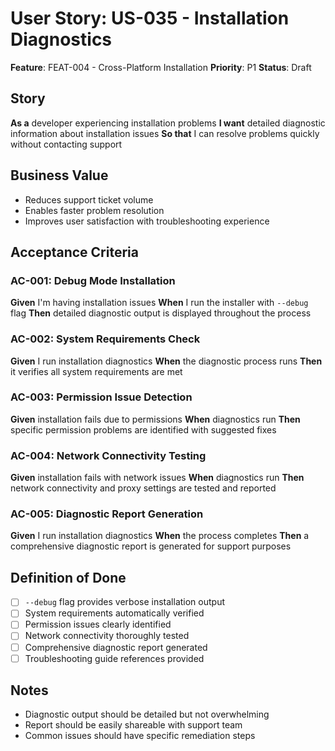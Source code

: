 # User Story: US-035 - Installation Diagnostics

**Feature**: FEAT-004 - Cross-Platform Installation
**Priority**: P1
**Status**: Draft

## Story

**As a** developer experiencing installation problems
**I want** detailed diagnostic information about installation issues
**So that** I can resolve problems quickly without contacting support

## Business Value

- Reduces support ticket volume
- Enables faster problem resolution
- Improves user satisfaction with troubleshooting experience

## Acceptance Criteria

### AC-001: Debug Mode Installation
**Given** I'm having installation issues
**When** I run the installer with `--debug` flag
**Then** detailed diagnostic output is displayed throughout the process

### AC-002: System Requirements Check
**Given** I run installation diagnostics
**When** the diagnostic process runs
**Then** it verifies all system requirements are met

### AC-003: Permission Issue Detection
**Given** installation fails due to permissions
**When** diagnostics run
**Then** specific permission problems are identified with suggested fixes

### AC-004: Network Connectivity Testing
**Given** installation fails with network issues
**When** diagnostics run
**Then** network connectivity and proxy settings are tested and reported

### AC-005: Diagnostic Report Generation
**Given** I run installation diagnostics
**When** the process completes
**Then** a comprehensive diagnostic report is generated for support purposes

## Definition of Done

- [ ] `--debug` flag provides verbose installation output
- [ ] System requirements automatically verified
- [ ] Permission issues clearly identified
- [ ] Network connectivity thoroughly tested
- [ ] Comprehensive diagnostic report generated
- [ ] Troubleshooting guide references provided

## Notes

- Diagnostic output should be detailed but not overwhelming
- Report should be easily shareable with support team
- Common issues should have specific remediation steps